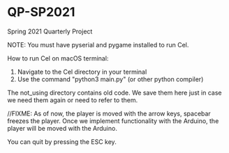 # QP-SP2021
Spring 2021 Quarterly Project

NOTE: You must have pyserial and pygame installed to run Cel.

How to run Cel on macOS terminal:
1. Navigate to the Cel directory in your terminal
2. Use the command "python3 main.py" (or other python compiler)

The not_using directory contains old code. We save them here just in case we need them again or need to refer to them.

//FIXME: As of now, the player is moved with the arrow keys, spacebar freezes the player. Once we implement functionality with the Arduino, the player will be moved with the Arduino.

You can quit by pressing the ESC key.